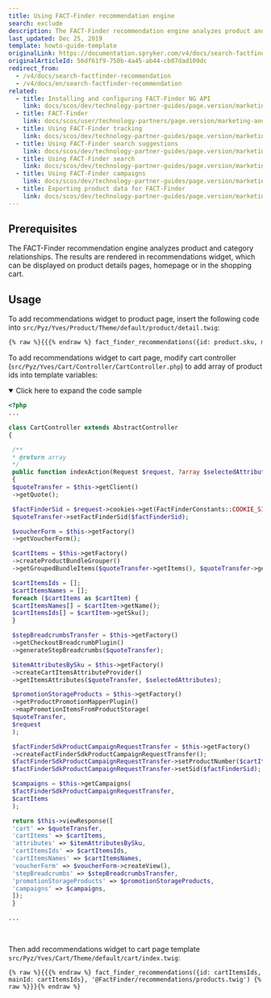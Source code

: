```yaml
---
title: Using FACT-Finder recommendation engine
search: exclude
description: The FACT-Finder recommendation engine analyzes product and category relationships. The results are rendered in recommendations widget, which can be displayed on product details pages, homepage or in the shopping cart.
last_updated: Dec 25, 2019
template: howto-guide-template
originalLink: https://documentation.spryker.com/v4/docs/search-factfinder-recommendation
originalArticleId: 56df61f9-750b-4a45-ab44-cb07dad109dc
redirect_from:
  - /v4/docs/search-factfinder-recommendation
  - /v4/docs/en/search-factfinder-recommendation
related:
  - title: Installing and configuring FACT-Finder NG API
    link: docs/scos/dev/technology-partner-guides/page.version/marketing-and-conversion/analytics/fact-finder/installing-and-configuring-the-fact-finder-ng-api.html
  - title: FACT-Finder
    link: docs/scos/user/technology-partners/page.version/marketing-and-conversion/analytics/fact-finder.html
  - title: Using FACT-Finder tracking
    link: docs/scos/dev/technology-partner-guides/page.version/marketing-and-conversion/analytics/fact-finder/using-fact-finder-tracking.html
  - title: Using FACT-Finder search suggestions
    link: docs/scos/dev/technology-partner-guides/page.version/marketing-and-conversion/analytics/fact-finder/using-fact-finder-search-suggestions.html
  - title: Using FACT-Finder search
    link: docs/scos/dev/technology-partner-guides/page.version/marketing-and-conversion/analytics/fact-finder/using-fact-finder-search.html
  - title: Using FACT-Finder campaigns
    link: docs/scos/dev/technology-partner-guides/page.version/marketing-and-conversion/analytics/fact-finder/using-fact-finder-campaigns.html
  - title: Exporting product data for FACT-Finder
    link: docs/scos/dev/technology-partner-guides/page.version/marketing-and-conversion/analytics/fact-finder/exporting-product-data-for-fact-finder.html
---
```


## Prerequisites

The FACT-Finder recommendation engine analyzes product and category relationships. The results are rendered in recommendations widget, which can be displayed on product details pages, homepage or in the shopping cart.

## Usage

To add recommendations widget to product page, insert the following code into `src/Pyz/Yves/Product/Theme/default/product/detail.twig`:
```html
{% raw %}{{{% endraw %} fact_finder_recommendations({id: product.sku, mainId: product.idProductAbstract}, '@FactFinder/recommendations/products.twig') {% raw %}}}{% endraw %}
```
To add recommendations widget to cart page, modify cart controller  (`src/Pyz/Yves/Cart/Controller/CartController.php`) to add array of product ids into template variables:

<details open>
<summary markdown='span'>Click here to expand the code sample</summary>

```php
<?php
...

class CartController extends AbstractController
{

 /**
 * @return array
 */
 public function indexAction(Request $request, ?array $selectedAttributes = null)
 {
 $quoteTransfer = $this->getClient()
 ->getQuote();

 $factFinderSid = $request->cookies->get(FactFinderConstants::COOKIE_SID_NAME);
 $quoteTransfer->setFactFinderSid($factFinderSid);

 $voucherForm = $this->getFactory()
 ->getVoucherForm();

 $cartItems = $this->getFactory()
 ->createProductBundleGrouper()
 ->getGroupedBundleItems($quoteTransfer->getItems(), $quoteTransfer->getBundleItems());

 $cartItemsIds = [];
 $cartItemsNames = [];
 foreach ($cartItems as $cartItem) {
 $cartItemsNames[] = $cartItem->getName();
 $cartItemsIds[] = $cartItem->getSku();
 }

 $stepBreadcrumbsTransfer = $this->getFactory()
 ->getCheckoutBreadcrumbPlugin()
 ->generateStepBreadcrumbs($quoteTransfer);

 $itemAttributesBySku = $this->getFactory()
 ->createCartItemsAttributeProvider()
 ->getItemsAttributes($quoteTransfer, $selectedAttributes);

 $promotionStorageProducts = $this->getFactory()
 ->getProductPromotionMapperPlugin()
 ->mapPromotionItemsFromProductStorage(
 $quoteTransfer,
 $request
 );

 $factFinderSdkProductCampaignRequestTransfer = $this->getFactory()
 ->createFactFinderSdkProductCampaignRequestTransfer();
 $factFinderSdkProductCampaignRequestTransfer->setProductNumber($cartItemsIds);
 $factFinderSdkProductCampaignRequestTransfer->setSid($factFinderSid);

 $campaigns = $this->getCampaigns(
 $factFinderSdkProductCampaignRequestTransfer,
 $cartItems
 );

 return $this->viewResponse([
 'cart' => $quoteTransfer,
 'cartItems' => $cartItems,
 'attributes' => $itemAttributesBySku,
 'cartItemsIds' => $cartItemsIds,
 'cartItemsNames' => $cartItemsNames,
 'voucherForm' => $voucherForm->createView(),
 'stepBreadcrumbs' => $stepBreadcrumbsTransfer,
 'promotionStorageProducts' => $promotionStorageProducts,
 'campaigns' => $campaigns,
 ]);
 }

...
```
<br>
</details>

Then add recommendations widget to cart  page template `src/Pyz/Yves/Cart/Theme/default/cart/index.twig`:

```twig
{% raw %}{{{% endraw %} fact_finder_recommendations({id: cartItemsIds, mainId: cartItemsIds}, '@FactFinder/recommendations/products.twig') {% raw %}}}{% endraw %}
```
